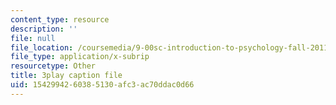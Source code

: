 ```yaml
---
content_type: resource
description: ''
file: null
file_location: /coursemedia/9-00sc-introduction-to-psychology-fall-2011/1542994260385130afc3ac70ddac0d66_z9XQpjNgeBI.vtt
file_type: application/x-subrip
resourcetype: Other
title: 3play caption file
uid: 15429942-6038-5130-afc3-ac70ddac0d66
---
```

